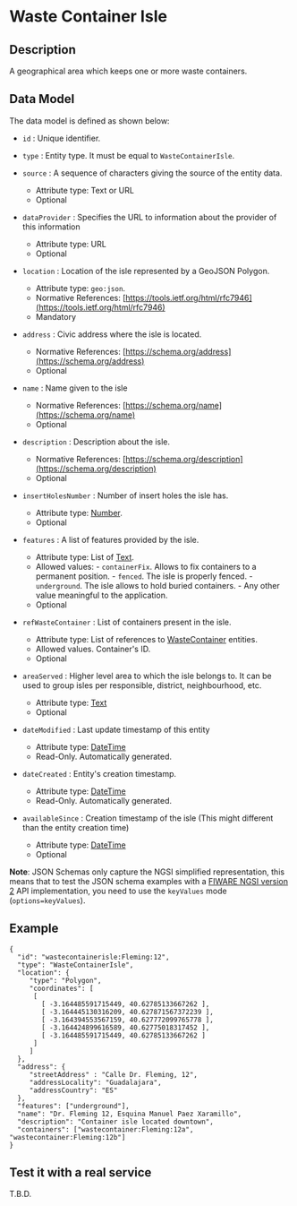# Waste Container Isle

## Description

A geographical area which keeps one or more waste containers.

## Data Model

The data model is defined as shown below:

-   `id` : Unique identifier.

-   `type` : Entity type. It must be equal to `WasteContainerIsle`.

-   `source` : A sequence of characters giving the source of the entity data.

    -   Attribute type: Text or URL
    -   Optional

-   `dataProvider` : Specifies the URL to information about the provider of this
    information

    -   Attribute type: URL
    -   Optional

-   `location` : Location of the isle represented by a GeoJSON Polygon.

    -   Attribute type: `geo:json`.
    -   Normative References:
        [https://tools.ietf.org/html/rfc7946](https://tools.ietf.org/html/rfc7946)
    -   Mandatory

-   `address` : Civic address where the isle is located.

    -   Normative References:
        [https://schema.org/address](https://schema.org/address)
    -   Optional

-   `name` : Name given to the isle

    -   Normative References: [https://schema.org/name](https://schema.org/name)
    -   Optional

-   `description` : Description about the isle.

    -   Normative References:
        [https://schema.org/description](https://schema.org/description)
    -   Optional

-   `insertHolesNumber` : Number of insert holes the isle has.

    -   Attribute type: [Number](https://schema.org/Number).
    -   Optional

-   `features` : A list of features provided by the isle.

    -   Attribute type: List of [Text](http://schema.org/Text).
    -   Allowed values: 
            - `containerFix`. Allows to fix containers to a permanent position.
            - `fenced`. The isle is properly fenced. 
            - `underground`. The isle allows to hold buried containers.
            - Any other value meaningful to the application.
    -   Optional

-   `refWasteContainer` : List of containers present in the isle.

    -   Attribute type: List of references to
        [WasteContainer](../../WasteContainer/doc/spec.md) entities.
    -   Allowed values. Container's ID.
    -   Optional

-   `areaServed` : Higher level area to which the isle belongs to. It can be
    used to group isles per responsible, district, neighbourhood, etc.

    -   Attribute type: [Text](https://schema.org/Text)
    -   Optional

-   `dateModified` : Last update timestamp of this entity

    -   Attribute type: [DateTime](https://schema.org/DateTime)
    -   Read-Only. Automatically generated.

-   `dateCreated` : Entity's creation timestamp.

    -   Attribute type: [DateTime](https://schema.org/DateTime)
    -   Read-Only. Automatically generated.

-   `availableSince` : Creation timestamp of the isle (This might different than
    the entity creation time)
    -   Attribute type: [DateTime](https://schema.org/DateTime)
    -   Optional

**Note**: JSON Schemas only capture the NGSI simplified representation, this
means that to test the JSON schema examples with a
[FIWARE NGSI version 2](http://fiware.github.io/specifications/ngsiv2/stable)
API implementation, you need to use the `keyValues` mode (`options=keyValues`).

## Example

    {
      "id": "wastecontainerisle:Fleming:12",
      "type": "WasteContainerIsle",
      "location": {
         "type": "Polygon",
         "coordinates": [
          [
            [ -3.164485591715449, 40.62785133667262 ],
            [ -3.164445130316209, 40.627871567372239 ],
            [ -3.164394553567159, 40.627772099765778 ],
            [ -3.164424899616589, 40.62775018317452 ],
            [ -3.164485591715449, 40.62785133667262 ]
          ]
         ]
      },
      "address": {
         "streetAddress" : "Calle Dr. Fleming, 12",
         "addressLocality": "Guadalajara",
         "addressCountry": "ES"
      },
      "features": ["underground"],
      "name": "Dr. Fleming 12, Esquina Manuel Paez Xaramillo",
      "description": "Container isle located downtown",
      "containers": ["wastecontainer:Fleming:12a", "wastecontainer:Fleming:12b"]
    }

## Test it with a real service

T.B.D.
